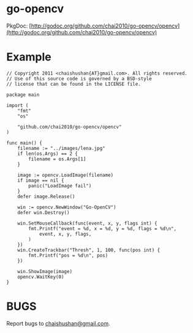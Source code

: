go-opencv
=========

PkgDoc: [http://godoc.org/github.com/chai2010/go-opencv/opencv](http://godoc.org/github.com/chai2010/go-opencv/opencv)

Example
=======

	// Copyright 2011 <chaishushan{AT}gmail.com>. All rights reserved.
	// Use of this source code is governed by a BSD-style
	// license that can be found in the LICENSE file.

	package main

	import (
		"fmt"
		"os"

		"github.com/chai2010/go-opencv/opencv"
	)

	func main() {
		filename := "../images/lena.jpg"
		if len(os.Args) == 2 {
			filename = os.Args[1]
		}

		image := opencv.LoadImage(filename)
		if image == nil {
			panic("LoadImage fail")
		}
		defer image.Release()

		win := opencv.NewWindow("Go-OpenCV")
		defer win.Destroy()

		win.SetMouseCallback(func(event, x, y, flags int) {
			fmt.Printf("event = %d, x = %d, y = %d, flags = %d\n",
				event, x, y, flags,
			)
		})
		win.CreateTrackbar("Thresh", 1, 100, func(pos int) {
			fmt.Printf("pos = %d\n", pos)
		})

		win.ShowImage(image)
		opencv.WaitKey(0)
	}

BUGS
====

Report bugs to <chaishushan@gmail.com>.
